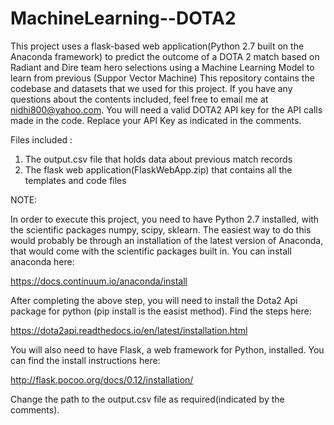 # MachineLearning--DOTA2
This project uses a flask-based web application(Python 2.7 built on the Anaconda framework) to predict the outcome of a DOTA 2 match based on Radiant and Dire team hero selections using a Machine Learning Model to learn from previous  (Suppor Vector Machine)
This repository contains the codebase and datasets that we used for this project.  If you have any questions about the contents included, feel free to email me at nidhi800@yahoo.com.
You will need a valid DOTA2 API key for the API calls made in the code. 
Replace your API Key as indicated in the comments.

Files included :
  1. The output.csv file that holds data about previous match records 
  2. The flask web application(FlaskWebApp.zip) that contains all the templates and code files
 
NOTE:
 
In order to execute this project, you need to have Python 2.7 installed, with the scientific packages numpy, scipy, sklearn. The easiest way to do this would probably be through an installation of the latest version of Anaconda, that would come with the scientific packages built in. 
You can install anaconda here:

https://docs.continuum.io/anaconda/install

After completing the above step, you will need to install the Dota2 Api package for python (pip install is the easist method). Find the steps here:

https://dota2api.readthedocs.io/en/latest/installation.html

You will also need to have Flask,  a web framework for Python, installed.
You can find the install instructions here:

http://flask.pocoo.org/docs/0.12/installation/

Change the path to the output.csv file as required(indicated by the comments).
 
  

